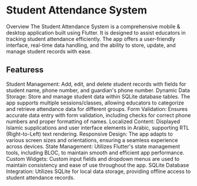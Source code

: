 # Student Attendance System

Overview
The Student Attendance System is a comprehensive mobile & desktop application built using Flutter. It is designed to assist educators in tracking student attendance efficiently. The app offers a user-friendly interface, real-time data handling, and the ability to store, update, and manage student records with ease.

## Featuress
Student Management: Add, edit, and delete student records with fields for student name, phone number, and guardian's phone number.
Dynamic Data Storage: Store and manage student data within SQLite database tables. The app supports multiple sessions/classes, allowing educators to categorize and retrieve attendance data for different groups.
Form Validation: Ensures accurate data entry with form validation, including checks for correct phone numbers and proper formatting of names.
Localized Content: Displayed Islamic supplications and user interface elements in Arabic, supporting RTL (Right-to-Left) text rendering.
Responsive Design: The app adapts to various screen sizes and orientations, ensuring a seamless experience across devices.
State Management: Utilizes Flutter's state management tools, including BLOC, to maintain smooth and efficient app performance.
Custom Widgets: Custom input fields and dropdown menus are used to maintain consistency and ease of use throughout the app.
SQLite Database Integration: Utilizes SQLite for local data storage, providing offline access to student attendance records.

